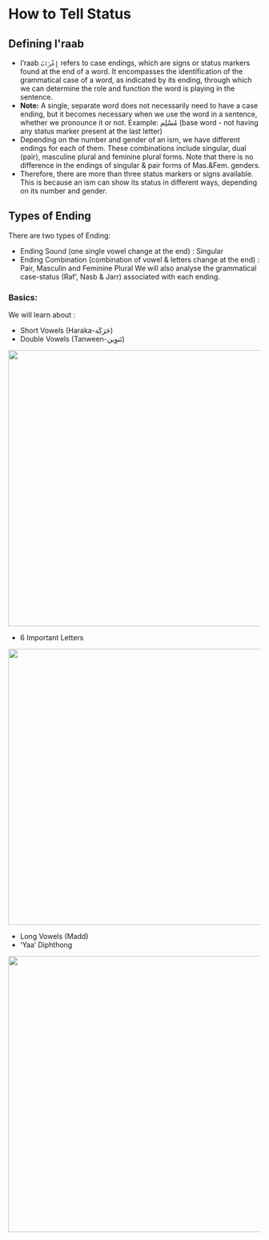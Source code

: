 # How to Tell Status

## Defining I'raab
- I’raab `إِعْرَابُ` refers to case endings, which are signs or status markers found at the end of a word. It encompasses the identification of the grammatical case of a word, as indicated by its ending, through which we can determine the role and function the word is playing in the sentence.
- **Note:** A single, separate word does not necessarily need to have a case ending, but it becomes necessary when we use the word in a sentence, whether we pronounce it or not. Example: مُسْلِم (base word - not having any status marker present at the last letter)
- Depending on the number and gender of an ism, we have different endings for each of them. These combinations include singular, dual (pair), masculine plural and feminine plural forms. Note that there is no difference in the endings of singular & pair forms of Mas.&Fem. genders.
- Therefore, there are more than three status markers or signs available. This is because an ism can show its status in different ways, depending on its number and gender.

## Types of Ending
There are two types of Ending:
- Ending Sound (one single vowel change at the end) : Singular
- Ending Combination (combination of vowel & letters change at the end) : Pair, Masculin and Feminine Plural
We will also analyse the grammatical case-status (Raf’, Nasb & Jarr) associated with each ending.

### Basics: 
We will learn about :
- Short Vowels (Haraka-حَرَكَة)
- Double Vowels (Tanween-تَنوِين)

<img src="https://github.com/mdfnam/QnA/assets/156814846/a21ac372-bce8-4e73-b4e5-60e8ee983bc6" width="550"><br>

- 6 Important Letters

<img src="https://github.com/mdfnam/QnA/assets/156814846/9e23fb42-a0f2-4e49-bb9b-5c50138f95e4" width="550"><br>

- Long Vowels (Madd)
- ‘Yaa’ Diphthong

<img src="https://github.com/mdfnam/QnA/assets/156814846/795a4000-7d8d-4c24-826f-2f6596b0b304" width="550"><br>




